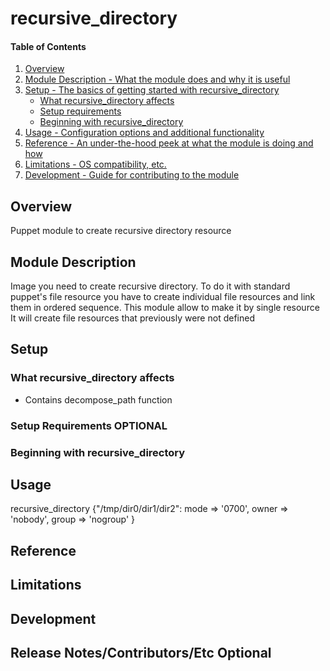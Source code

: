 # recursive_directory

#### Table of Contents

1. [Overview](#overview)
2. [Module Description - What the module does and why it is useful](#module-description)
3. [Setup - The basics of getting started with recursive_directory](#setup)
    * [What recursive_directory affects](#what-recursive_directory-affects)
    * [Setup requirements](#setup-requirements)
    * [Beginning with recursive_directory](#beginning-with-recursive_directory)
4. [Usage - Configuration options and additional functionality](#usage)
5. [Reference - An under-the-hood peek at what the module is doing and how](#reference)
5. [Limitations - OS compatibility, etc.](#limitations)
6. [Development - Guide for contributing to the module](#development)

## Overview

Puppet module to create recursive directory resource

## Module Description

Image you need to create recursive directory.
To do it with standard puppet's file resource you have to create individual file resources
and link them in ordered sequence.
This module allow to make it by single resource
It will create file resources that previously were not defined

## Setup

### What recursive_directory affects

* Contains decompose_path function

### Setup Requirements **OPTIONAL**

### Beginning with recursive_directory

## Usage

recursive_directory {"/tmp/dir0/dir1/dir2":
    mode => '0700',
    owner => 'nobody',
    group => 'nogroup' 
}

## Reference

## Limitations

## Development

## Release Notes/Contributors/Etc **Optional**
